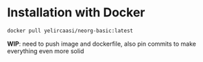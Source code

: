 # Installation with Docker

```sh
docker pull yelircaasi/neorg-basic:latest
```

**WIP**: need to push image and dockerfile, also pin commits to make everything even more solid